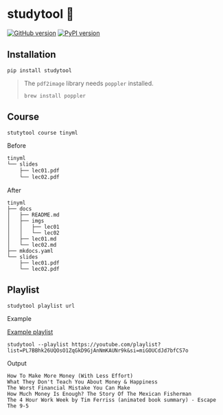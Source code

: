 # studytool 💼

[![GitHub version](https://badge.fury.io/gh/russhustle%2Fstudytool.svg)](https://badge.fury.io/gh/russhustle%2Fstudytool) [![PyPI version](https://badge.fury.io/py/studytool.svg)](https://badge.fury.io/py/studytool)

## Installation

```shell
pip install studytool
```

> The `pdf2image` library needs `poppler` installed.
>
> ```shell
> brew install poppler
> ```

Course
------

```
stutytool course tinyml
```

Before

```sh
tinyml
└── slides
    ├── lec01.pdf
    └── lec02.pdf
```

After

```
tinyml
├── docs
│   ├── README.md
│   ├── imgs
│   │   ├── lec01
│   │   └── lec02
│   ├── lec01.md
│   └── lec02.md
├── mkdocs.yaml
└── slides
    ├── lec01.pdf
    └── lec02.pdf
```

Playlist
--------

```shell
studytool playlist url
```

Example

[Example playlist](https://youtube.com/playlist?list=PL7BBhk26UQOsO1ZqGkD9GjAnNmKAUNr9k&si=miGOUCdJd7bfCS7o)

```shell
studytool --playlist https://youtube.com/playlist?list=PL7BBhk26UQOsO1ZqGkD9GjAnNmKAUNr9k&si=miGOUCdJd7bfCS7o
```

Output

```
How To Make More Money (With Less Effort)
What They Don't Teach You About Money & Happiness
The Worst Financial Mistake You Can Make
How Much Money Is Enough? The Story Of The Mexican Fisherman
The 4 Hour Work Week by Tim Ferriss (animated book summary) - Escape The 9-5
```
